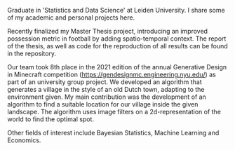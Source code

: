 Graduate in 'Statistics and Data Science' at Leiden University.
I share some of my academic and personal projects here.

Recently finalized my Master Thesis project, introducing an improved possession metric in football by adding spatio-temporal context. 
The report of the thesis, as well as code for the reproduction of all results can be found in the repository.

Our team took 8th place in the 2021 edition of the annual Generative Design in Minecraft competition (https://gendesignmc.engineering.nyu.edu/) as part of an university group project. We developed an algorithm that generates a village in the style of an old Dutch town, adapting to the environment given. My main contribution was the development of an algorithm to find a suitable location for our village inside the given landscape. The algorithm uses image filters on a 2d-representation of the world to find the optimal spot.

Other fields of interest include Bayesian Statistics, Machine Learning and Economics.
